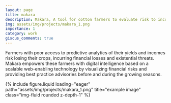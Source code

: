 ```yaml
---
layout: page
title: makara
description: Makara, A tool for cotton farmers to evaluate risk to income
img: assets/img/projects/makara_1.png
importance: 1
category: work
giscus_comments: true
---
```


Farmers with poor access to predictive analytics of their yields and incomes risk losing their crops, incurring financial losses and existential threats. Makara empowers these farmers with digital intelligence based on a scalable web-enabling technology by visualizing financial risks and providing best practice advisories before and during the growing seasons.

<div class="row">
    <div class="col-sm mt-3 mt-md-0">
        {% include figure.liquid loading="eager" path="assets/img/projects/makara_1.png" title="example image" class="img-fluid rounded z-depth-1" %}
    </div>
</div>
<div class="caption">
    
</div>
